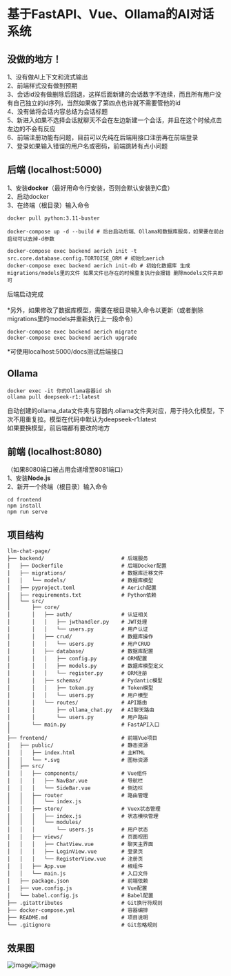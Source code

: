 # 基于FastAPI、Vue、Ollama的AI对话系统

## 没做的地方！
1、没有做AI上下文和流式输出\
2、前端样式没有做到预期\
3、会话id没有做删除后回退，这样后面新建的会话数字不连续，而且所有用户没有自己独立的id序列，当然如果做了第四点也许就不需要管他的id\
4、没有做将会话内容总结为会话标题\
5、新进入如果不选择会话就聊天不会在左边新建一个会话，并且在这个时候点击左边的不会有反应\
6、前端注册功能有问题，目前可以先纯在后端用接口注册再在前端登录\
7、登录如果输入错误的用户名或密码，前端跳转有点小问题
## 后端 (localhost:5000)
1、安装**docker**（最好用命令行安装，否则会默认安装到C盘）\
2、启动docker\
3、在终端（根目录）输入命令
```
docker pull python:3.11-buster

docker-compose up -d --build # 后台启动后端、Ollama和数据库服务，如果要在前台启动可以去掉-d参数

docker-compose exec backend aerich init -t src.core.database.config.TORTOISE_ORM # 初始化aerich
docker-compose exec backend aerich init-db # 初始化数据库 生成migrations/models里的文件 如果文件已存在的时候重复执行会报错 删除models文件夹即可
```
后端启动完成\
\
*另外，如果修改了数据库模型，需要在根目录输入命令以更新（或者删除migrations里的models并重新执行上一段命令）
```
docker-compose exec backend aerich migrate
docker-compose exec backend aerich upgrade
```
*可使用localhost:5000/docs测试后端接口
## Ollama
```
docker exec -it 你的Ollama容器id sh
ollama pull deepseek-r1:latest
```
自动创建的ollama_data文件夹与容器内.ollama文件夹对应，用于持久化模型，下次不用重复拉。模型在代码中默认为deepseek-r1:latest\
如果要换模型，前后端都有要改的地方
## 前端 (localhost:8080)
（如果8080端口被占用会递增至8081端口）\
1、安装**Node.js**\
2、新开一个终端（根目录）输入命令
```
cd frontend
npm install
npm run serve
```
## 项目结构
```
llm-chat-page/
├── backend/                         # 后端服务
│   ├── Dockerfile                   # 后端Docker配置
│   ├── migrations/                  # 数据库迁移文件
│   │   └── models/                  # 数据库模型
│   ├── pyproject.toml               # Aerich配置
│   ├── requirements.txt             # Python依赖
│   └── src/
│       ├── core/
│       │   ├── auth/                # 认证相关
│       │   │   ├── jwthandler.py    # JWT处理
│       │   │   └── users.py         # 用户认证
│       │   ├── crud/                # 数据库操作
│       │   │   └── users.py         # 用户CRUD
│       │   ├── database/            # 数据库配置
│       │   │   ├── config.py        # ORM配置
│       │   │   ├── models.py        # 数据库模型定义
│       │   │   └── register.py      # ORM注册
│       │   ├── schemas/             # Pydantic模型
│       │   │   ├── token.py         # Token模型
│       │   │   └── users.py         # 用户模型
│       │   └── routes/              # API路由
│       │       ├── ollama_chat.py   # AI聊天路由
│       │       └── users.py         # 用户路由
│       └── main.py                  # FastAPI入口
│
├── frontend/                        # 前端Vue项目
│   ├── public/                      # 静态资源
│   │   ├── index.html               # 主HTML
│   │   └── *.svg                    # 图标资源
│   ├── src/
│   │   ├── components/              # Vue组件
│   │   │   ├── NavBar.vue           # 导航栏
│   │   │   └── SideBar.vue          # 侧边栏
│   │   ├── router                   # 路由管理
│   │   │   └── index.js
│   │   ├── store/                   # Vuex状态管理
│   │   │   ├── index.js             # 状态模块管理
│   │   │   └── modules/
│   │   │       └── users.js         # 用户状态
│   │   ├── views/                   # 页面视图
│   │   │   ├── ChatView.vue         # 聊天主界面
│   │   │   ├── LoginView.vue        # 登录页
│   │   │   └── RegisterView.vue     # 注册页
│   │   ├── App.vue                  # 根组件
│   │   └── main.js                  # 入口文件
│   ├── package.json                 # 前端依赖
│   ├── vue.config.js                # Vue配置
│   └── babel.config.js              # Babel配置
├── .gitattributes                   # Git换行符规则
├── docker-compose.yml               # 容器编排
├── README.md                        # 项目说明
└── .gitignore                       # Git忽略规则
```
## 效果图
![image](https://github.com/user-attachments/assets/e3fc68f1-07fd-4b7d-ac6c-9c0d3c6625f6)![image](https://github.com/user-attachments/assets/d8463091-5d6b-4ca3-9a27-4f27d7c0bd76)

